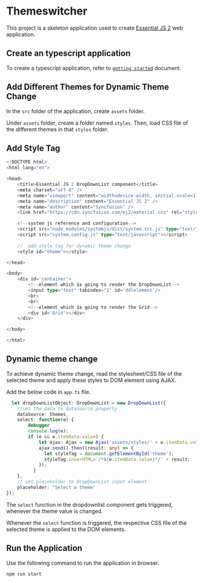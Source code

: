 # Themeswitcher

This project is a skeleton application used to create [Essential JS 2](https://www.syncfusion.com/products/essential-js2) web application.

## Create an typescript application

To create a typescript application, refer to [`getting started`](https://ej2.syncfusion.com/documentation/drop-down-list/getting-started/) document.

## Add Different Themes for Dynamic Theme Change

In the `src` folder of the application, create `assets` folder. 

Under `assets` folder, create a folder named `styles`. Then, load CSS file of the different themes in that `styles` folder. 

## Add Style Tag 

```typescript
<!DOCTYPE html>
<html lang="en">

<head>
    <title>Essential JS 2 DropDownList component</title>
    <meta charset="utf-8" />
    <meta name="viewport" content="width=device-width, initial-scale=1.0, user-scalable=no" />
    <meta name="description" content="Essential JS 2" />
    <meta name="author" content="Syncfusion" />
    <link href="https://cdn.syncfusion.com/ej2/material.css" rel="stylesheet">

    <!--system js reference and configuration-->
    <script src="node_modules/systemjs/dist/system.src.js" type="text/javascript"></script>
    <script src="system.config.js" type="text/javascript"></script>
     
    //  add style tag for dynamic theme change
    <style id="theme"></style>

</head>

<body>
    <div id='container'>
        <!--element which is going to render the DropDownList-->
        <input type="text" tabindex="1" id='ddlelement'/>
        <br>
        <br>
        <!--element which is going to render the Grid-->
        <div id='Grid'></div>   
    </div>

</body>

</html>

```

## Dynamic theme change 

To achieve dynamic theme change, read the stylesheet/CSS file of the selected theme and apply these styles to DOM element using AJAX.

Add the below code in `app.ts` file.

```typescript
  let dropDownListObject: DropDownList = new DropDownList({
    //set the data to dataSource property
    dataSource: themes,
    select: function(e) {
        debugger
        console.log(e);
        if (e && e.itemData.value) {
            let ajax: Ajax = new Ajax('assets/styles/' + e.itemData.value + '.css', 'GET', true);
            ajax.send().then((result: any) => {
              let styleTag = document.getElementById('theme');
              styleTag.innerHTML=`/*${e.itemData.value}*/` + result;
            });
          }
    },
    // set placeholder to DropDownList input element
    placeholder: "Select a theme"
});

```

The `select` function in the dropdownlist component gets triggered, whenever the theme value is changed.

Whenever the `select` function is triggered, the respective CSS file of the selected theme is applied to the DOM elements.

## Run the Application

Use the following command to run the application in browser.

```
npm run start
```
